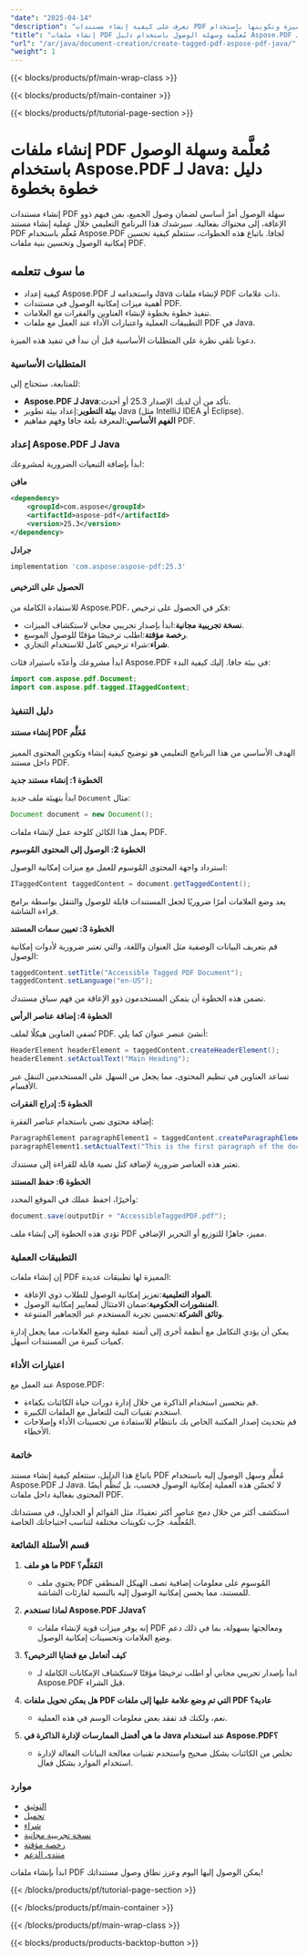```yaml
---
"date": "2025-04-14"
"description": "تعرف على كيفية إنشاء مستندات PDF المميزة وتكوينها باستخدام Aspose.PDF لـ Java، مما يعزز إمكانية الوصول لجميع المستخدمين."
"title": "إنشاء ملفات PDF مُعلَّمة وسهلة الوصول باستخدام دليل Aspose.PDF لـ Java خطوة بخطوة"
"url": "/ar/java/document-creation/create-tagged-pdf-aspose-pdf-java/"
"weight": 1
---
```


{{< blocks/products/pf/main-wrap-class >}}

{{< blocks/products/pf/main-container >}}

{{< blocks/products/pf/tutorial-page-section >}}
# إنشاء ملفات PDF مُعلَّمة وسهلة الوصول باستخدام Aspose.PDF لـ Java: دليل خطوة بخطوة

إنشاء مستندات PDF سهلة الوصول أمرٌ أساسي لضمان وصول الجميع، بمن فيهم ذوو الإعاقة، إلى محتواك بفعالية. سيرشدك هذا البرنامج التعليمي خلال عملية إنشاء مستند PDF مُعلَّم باستخدام Aspose.PDF لجافا. باتباع هذه الخطوات، ستتعلم كيفية تحسين إمكانية الوصول وتحسين بنية ملفات PDF.

## ما سوف تتعلمه
- كيفية إعداد Aspose.PDF واستخدامه لـ Java لإنشاء ملفات PDF ذات علامات.
- أهمية ميزات إمكانية الوصول في مستندات PDF.
- تنفيذ خطوة بخطوة لإنشاء العناوين والفقرات مع العلامات.
- التطبيقات العملية واعتبارات الأداء عند العمل مع ملفات PDF في Java.

دعونا نلقي نظرة على المتطلبات الأساسية قبل أن نبدأ في تنفيذ هذه الميزة.

### المتطلبات الأساسية

للمتابعة، ستحتاج إلى:
- **Aspose.PDF لـ Java**:تأكد من أن لديك الإصدار 25.3 أو أحدث.
- **بيئة التطوير**:إعداد بيئة تطوير Java (مثل IntelliJ IDEA أو Eclipse).
- **الفهم الأساسي**:المعرفة بلغة جافا وفهم مفاهيم PDF.

### إعداد Aspose.PDF لـ Java

ابدأ بإضافة التبعيات الضرورية لمشروعك:

**مافن**
```xml
<dependency>
    <groupId>com.aspose</groupId>
    <artifactId>aspose-pdf</artifactId>
    <version>25.3</version>
</dependency>
```

**جرادل**
```gradle
implementation 'com.aspose:aspose-pdf:25.3'
```

#### الحصول على الترخيص

للاستفادة الكاملة من Aspose.PDF، فكر في الحصول على ترخيص:
- **نسخة تجريبية مجانية**:ابدأ بإصدار تجريبي مجاني لاستكشاف الميزات.
- **رخصة مؤقتة**:اطلب ترخيصًا مؤقتًا للوصول الموسع.
- **شراء**:شراء ترخيص كامل للاستخدام التجاري.

ابدأ مشروعك وأعدّه باستيراد فئات Aspose.PDF في بيئة جافا. إليك كيفية البدء:

```java
import com.aspose.pdf.Document;
import com.aspose.pdf.tagged.ITaggedContent;
```

### دليل التنفيذ

#### إنشاء مستند PDF مُعَلَّم

الهدف الأساسي من هذا البرنامج التعليمي هو توضيح كيفية إنشاء وتكوين المحتوى المميز داخل مستند PDF.

**الخطوة 1: إنشاء مستند جديد**

ابدأ بتهيئة ملف جديد `Document` مثال:

```java
Document document = new Document();
```

يعمل هذا الكائن كلوحة عمل لإنشاء ملفات PDF.

**الخطوة 2: الوصول إلى المحتوى المُوسوم**

استرداد واجهة المحتوى المُوسوم للعمل مع ميزات إمكانية الوصول:

```java
ITaggedContent taggedContent = document.getTaggedContent();
```

يعد وضع العلامات أمرًا ضروريًا لجعل المستندات قابلة للوصول والتنقل بواسطة برامج قراءة الشاشة.

**الخطوة 3: تعيين سمات المستند**

قم بتعريف البيانات الوصفية مثل العنوان واللغة، والتي تعتبر ضرورية لأدوات إمكانية الوصول:

```java
taggedContent.setTitle("Accessible Tagged PDF Document");
taggedContent.setLanguage("en-US");
```

تضمن هذه الخطوة أن يتمكن المستخدمون ذوو الإعاقة من فهم سياق مستندك.

**الخطوة 4: إضافة عناصر الرأس**

تُضفي العناوين هيكلًا لملف PDF. أنشئ عنصر عنوان كما يلي:

```java
HeaderElement headerElement = taggedContent.createHeaderElement();
headerElement.setActualText("Main Heading");
```

تساعد العناوين في تنظيم المحتوى، مما يجعل من السهل على المستخدمين التنقل عبر الأقسام.

**الخطوة 5: إدراج الفقرات**

إضافة محتوى نصي باستخدام عناصر الفقرة:

```java
ParagraphElement paragraphElement1 = taggedContent.createParagraphElement();
paragraphElement1.setActualText("This is the first paragraph of the document.");
```

تعتبر هذه العناصر ضرورية لإضافة كتل نصية قابلة للقراءة إلى مستندك.

**الخطوة 6: حفظ المستند**

وأخيرًا، احفظ عملك في الموقع المحدد:

```java
document.save(outputDir + "AccessibleTaggedPDF.pdf");
```

تؤدي هذه الخطوة إلى إنشاء ملف PDF مميز، جاهزًا للتوزيع أو التحرير الإضافي.

### التطبيقات العملية

إن إنشاء ملفات PDF المميزة لها تطبيقات عديدة:
- **المواد التعليمية**:تعزيز إمكانية الوصول للطلاب ذوي الإعاقة.
- **المنشورات الحكومية**:ضمان الامتثال لمعايير إمكانية الوصول.
- **وثائق الشركة**:تحسين تجربة المستخدم عبر الجماهير المتنوعة.

يمكن أن يؤدي التكامل مع أنظمة أخرى إلى أتمتة عملية وضع العلامات، مما يجعل إدارة كميات كبيرة من المستندات أسهل.

### اعتبارات الأداء

عند العمل مع Aspose.PDF:
- قم بتحسين استخدام الذاكرة من خلال إدارة دورات حياة الكائنات بكفاءة.
- استخدم تقنيات البث للتعامل مع الملفات الكبيرة.
- قم بتحديث إصدار المكتبة الخاص بك بانتظام للاستفادة من تحسينات الأداء وإصلاحات الأخطاء.

### خاتمة

باتباع هذا الدليل، ستتعلم كيفية إنشاء مستند PDF مُعلَّم وسهل الوصول إليه باستخدام Aspose.PDF لـ Java. لا تُحسّن هذه العملية إمكانية الوصول فحسب، بل تُنظِّم أيضًا المحتوى بفعالية داخل ملفات PDF.

استكشف أكثر من خلال دمج عناصر أكثر تعقيدًا، مثل القوائم أو الجداول، في مستنداتك المُعلَّمة. جرِّب تكوينات مختلفة لتناسب احتياجاتك الخاصة.

### قسم الأسئلة الشائعة

1. **ما هو ملف PDF المُعَلَّم؟**
   - يحتوي ملف PDF المُوسوم على معلومات إضافية تصف الهيكل المنطقي للمستند، مما يحسن إمكانية الوصول إليه بالنسبة لقارئات الشاشة.

2. **لماذا تستخدم Aspose.PDF لـJava؟**
   - إنه يوفر ميزات قوية لإنشاء ملفات PDF ومعالجتها بسهولة، بما في ذلك دعم وضع العلامات وتحسينات إمكانية الوصول.

3. **كيف أتعامل مع قضايا الترخيص؟**
   - ابدأ بإصدار تجريبي مجاني أو اطلب ترخيصًا مؤقتًا لاستكشاف الإمكانات الكاملة لـ Aspose.PDF قبل الشراء.

4. **هل يمكن تحويل ملفات PDF التي تم وضع علامة عليها إلى ملفات PDF عادية؟**
   - نعم، ولكنك قد تفقد بعض معلومات الوسم في هذه العملية.

5. **ما هي أفضل الممارسات لإدارة الذاكرة في Java عند استخدام Aspose.PDF؟**
   - تخلص من الكائنات بشكل صحيح واستخدم تقنيات معالجة البيانات الفعالة لإدارة استخدام الموارد بشكل فعال.

### موارد
- [التوثيق](https://reference.aspose.com/pdf/java/)
- [تحميل](https://releases.aspose.com/pdf/java/)
- [شراء](https://purchase.aspose.com/buy)
- [نسخة تجريبية مجانية](https://releases.aspose.com/pdf/java/)
- [رخصة مؤقتة](https://purchase.aspose.com/temporary-license/)
- [منتدى الدعم](https://forum.aspose.com/c/pdf/10)

ابدأ بإنشاء ملفات PDF يمكن الوصول إليها اليوم وعزز نطاق وصول مستنداتك!

{{< /blocks/products/pf/tutorial-page-section >}}

{{< /blocks/products/pf/main-container >}}

{{< /blocks/products/pf/main-wrap-class >}}

{{< blocks/products/products-backtop-button >}}